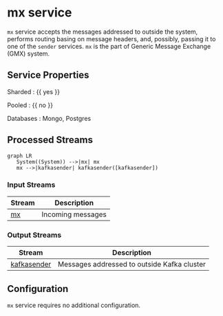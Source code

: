 # mx service

`mx` service accepts the messages addressed to
outside the system, performs routing basing on message headers, and,
possibly, passing it to one of the `sender` services. `mx` is the part
of Generic Message Exchange (GMX) system.

## Service Properties

Sharded
: {{ yes }}

Pooled
: {{ no }}

Databases
: Mongo, Postgres

## Processed Streams

```mermaid
graph LR
   System((System)) -->|mx| mx
   mx -->|kafkasender| kafkasender([kafkasender])
```

### Input Streams

| Stream                                 | Description       |
| -------------------------------------- | ----------------- |
| [mx](../../../streams-reference/mx.md) | Incoming messages |

### Output Streams

| Stream                                                   | Description                                 |
| -------------------------------------------------------- | ------------------------------------------- |
| [kafkasender](../../../streams-reference/kafkasender.md) | Messages addressed to outside Kafka cluster |

## Configuration

`mx` service requires no additional configuration.
